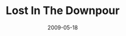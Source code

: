 ---
layout: media
category: media
title: "Lost In The Downpour"
date: 2009-05-18
description: "Music video for the song \"Lost In The Downpour\" from the Filled series."
video: "https://s3.amazonaws.com/crossroadsvideomessages/LostInTheDownpour.mp4"
video-poster: "https://www.crossroads.net/uploadedfiles/LostInTheDownpour-still.jpg"
---